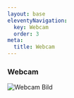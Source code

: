 ```yaml
---
layout: base
eleventyNavigation:
  key: Webcam
  order: 3
meta:
  title: Webcam
---
```


### Webcam

![Webcam Bild](https://camdb.nlvms.de/aktuellesFoto/Foto.jpg)
